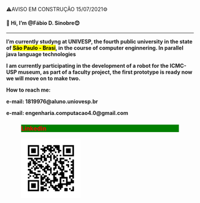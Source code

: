 <head>
  <link rel="stylesheet" type="text/css" href="style.css">
</heard>
 <link rel="stylesheet" type="text/css" href="style.css">

⚠️AVISO EM CONSTRUÇÃO <time>15/07/2021</time>⚙️
<h4>👋 Hi, I’m <strong>@<b>Fábio D. Sinobre</b><strong>😊</h4>
<hr>
<p>I’m currently studyng at <b>UNIVESP<b>, the fourth public university in the state of <mark>São Paulo - Brasi</mark>, in the course of computer enginnering. In parallel java language technologies

<!--Atualmente participo do desenvolvimento de um robo para o museu do ICMC-USP, dentro de um projeto da faculdade, o primeiro prototipo esta pronto agora iremos passar para faze dois -->

<p>I am currently participating in the development of a robot for the ICMC-USP museum, as part of a faculty project, the first prototype is ready now we will move on to make two.
<div contatos>
  <p>How to reach me:
  <p>e-mail: 1819976@aluno.uniovesp.br 
  <p>e-mail: engenharia.computacao4.0@gmail.com
  <figure>
    <h3 style="color: red;background-color:green;">Linkedin</h3>
    <img src="my_linkedin.png" alt="QR-Code para meu linkedin" width= "160px" heigth="160">
  </figure>
</div>

<!---
FabioSinobre/FabioSinobre is a ✨ special ✨ repository because its `README.md` (this file) appears on your GitHub profile.
You can click the Preview link to take a look at your changes.
--->
